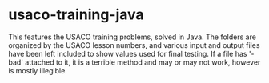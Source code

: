 # usaco-training-java
This features the USACO training problems, solved in Java. The folders are organized by the USACO lesson numbers, and various input and output files have been left included to show values used for final testing. If a file has '-bad' attached to it, it is a terrible method and may or may not work, however is mostly illegible. 